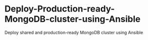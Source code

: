 # Deploy-Production-ready-MongoDB-cluster-using-Ansible
Deploy shared and production-ready MongoDB cluster using Ansible
